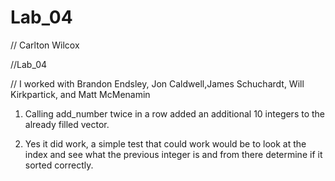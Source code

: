 # Lab_04

// Carlton Wilcox

//Lab_04

// I worked with Brandon Endsley, Jon Caldwell,James Schuchardt, Will Kirkpartick, and Matt McMenamin

1. Calling add_number twice in a row added an additional 10 integers to the already filled vector. 



4. Yes it did work, a simple test that could work would be to look at the index and see what the previous integer is and from there determine if it sorted correctly.
